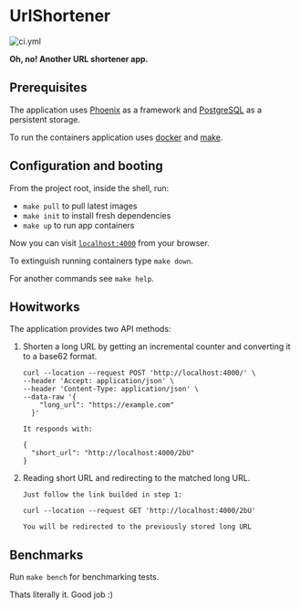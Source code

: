 # UrlShortener

![ci.yml][link-ci]

**Oh, no! Another URL shortener app.**

## Prerequisites

The application uses [Phoenix][link-phx] as a framework and [PostgreSQL][link-pgsql] as a persistent storage.

To run the containers application uses [docker][link-docker] and [make][link-make].

## Configuration and booting

From the project root, inside the shell, run:

- `make pull` to pull latest images
- `make init` to install fresh dependencies
- `make up` to run app containers

Now you can visit [`localhost:4000`](http://localhost:4000) from your browser.

To extinguish running containers type `make down`.

For another commands see `make help`.

## Howitworks

The application provides two API methods:

1. Shorten a long URL by getting an incremental counter and converting it to a base62 format.

   ```
   curl --location --request POST 'http://localhost:4000/' \
   --header 'Accept: application/json' \
   --header 'Content-Type: application/json' \
   --data-raw '{
       "long_url": "https://example.com"
     }'
   ```

   `It responds with:`

   ```
   {
     "short_url": "http://localhost:4000/2bU"
   }
   ```

2. Reading short URL and redirecting to the matched long URL.

   `Just follow the link builded in step 1:`

   ```
   curl --location --request GET 'http://localhost:4000/2bU'
   ```

   `You will be redirected to the previously stored long URL`

## Benchmarks

Run `make bench` for benchmarking tests.

Thats literally it. Good job :)

[link-ci]: https://github.com/shirokovnv/url_shortener/actions/workflows/ci.yml/badge.svg
[link-phx]: https://www.phoenixframework.org/
[link-pgsql]: https://www.postgresql.org/
[link-docker]: https://www.docker.com/
[link-make]: https://www.gnu.org/software/make/manual/make.html
